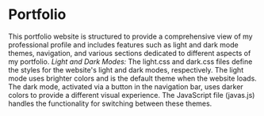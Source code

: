 # Portfolio
This portfolio website is structured to provide a comprehensive view of my professional profile and includes features such as light and dark mode themes, navigation, and various sections dedicated to different aspects of my portfolio.
*Light and Dark Modes:*
The light.css and dark.css files define the styles for the website's light and dark modes, respectively. The light mode uses brighter colors and is the default theme when the website loads. The dark mode, activated via a button in the navigation bar, uses darker colors to provide a different visual experience. The JavaScript file (javas.js) handles the functionality for switching between these themes.
